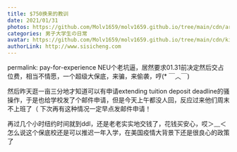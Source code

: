 ```yaml
---
title: $750换来的教训
date: 2021/01/31
photos: https://github.com/Molv1659/molv1659.github.io/tree/main/cdn/article-cover/1.png
categories: 男子大学生の日常
avatar: https://github.com/Molv1659/molv1659.github.io/tree/main/cdn/kirito1.jpg
authorLink: http://www.sisicheng.com
---
```

permalink: pay-for-experience
NEU个老坑逼，居然要求01.31前决定然后交占位费，相当不情愿，一个超级大保底，来骗，来偷袭，哼(* ￣︿￣)

然后昨天逛一亩三分地才知道可以有申请extending tuition deposit deadline的骚操作，于是也给学校发了个邮件申请，但是今天上午都没人回，反应过来他们周末不上班了（  下次再有这种情况一定早点发邮件申请！

再过几个小时纽约时间就到ddl，还是老老实实地交钱了，花钱买安心，哎＞﹏＜  怎么说这个保底校还是可以推迟一年入学，在美国疫情大背景下还是很良心的政策了
